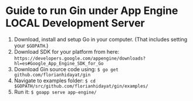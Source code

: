 # Guide to run Gin under App Engine LOCAL Development Server

1. Download, install and setup Go in your computer. (That includes setting your `$GOPATH`.)
2. Download SDK for your platform from here: `https://developers.google.com/appengine/downloads?hl=es#Google_App_Engine_SDK_for_Go`
3. Download Gin source code using: `$ go get github.com/florianhidayat/gin`
4. Navigate to examples folder: `$ cd $GOPATH/src/github.com/florianhidayat/gin/examples/`
5. Run it: `$ goapp serve app-engine/`